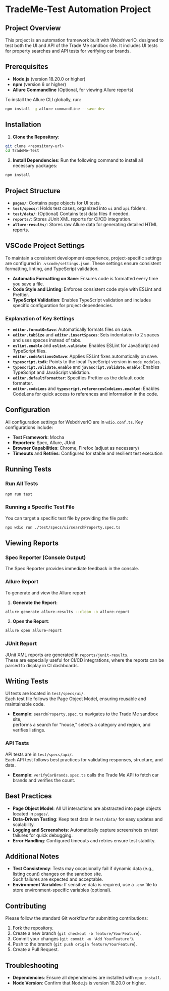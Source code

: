 # TradeMe-Test Automation Project

## Project Overview

This project is an automation framework built with WebdriverIO, designed to test both the UI and API of the Trade Me sandbox site. It includes UI tests for property searches and API tests for verifying car brands.

## Prerequisites

- **Node.js** (version 18.20.0 or higher)
- **npm** (version 6 or higher)
- **Allure Commandline** (Optional, for viewing Allure reports)

To install the Allure CLI globally, run:

```bash
npm install -g allure-commandline --save-dev
```

## Installation

1. **Clone the Repository**:

```bash
git clone <repository-url>
cd TradeMe-Test
```

2. **Install Dependencies**:
   Run the following command to install all necessary packages:

```bash
npm install
```

## Project Structure

- **`pages/`**: Contains page objects for UI tests.
- **`test/specs/`**: Holds test cases, organized into `ui` and `api` folders.
- **`test/data/`**: (Optional) Contains test data files if needed.
- **`reports/`**: Stores JUnit XML reports for CI/CD integration.
- **`allure-results/`**: Stores raw Allure data for generating detailed HTML reports.

## VSCode Project Settings

To maintain a consistent development experience, project-specific settings are configured in `.vscode/settings.json`. These settings ensure consistent formatting, linting, and TypeScript validation.

- **Automatic Formatting on Save**: Ensures code is formatted every time you save a file.
- **Code Style and Linting**: Enforces consistent code style with ESLint and Prettier.
- **TypeScript Validation**: Enables TypeScript validation and includes specific configuration for project dependencies.

### Explanation of Key Settings

- **`editor.formatOnSave`**: Automatically formats files on save.
- **`editor.tabSize`** and **`editor.insertSpaces`**: Sets indentation to 2 spaces and uses spaces instead of tabs.
- **`eslint.enable`** and **`eslint.validate`**: Enables ESLint for JavaScript and TypeScript files.
- **`editor.codeActionsOnSave`**: Applies ESLint fixes automatically on save.
- **`typescript.tsdk`**: Points to the local TypeScript version in `node_modules`.
- **`typescript.validate.enable`** and **`javascript.validate.enable`**: Enables TypeScript and JavaScript validation.
- **`editor.defaultFormatter`**: Specifies Prettier as the default code formatter.
- **`editor.codeLens`** and **`typescript.referencesCodeLens.enabled`**: Enables CodeLens for quick access to references and information in the code.

## Configuration

All configuration settings for WebdriverIO are in `wdio.conf.ts`. Key configurations include:

- **Test Framework**: Mocha
- **Reporters**: Spec, Allure, JUnit
- **Browser Capabilities**: Chrome, Firefox (adjust as necessary)
- **Timeouts** and **Retries**: Configured for stable and resilient test execution

## Running Tests

### Run All Tests

```bash
npm run test
```

### Running a Specific Test File

You can target a specific test file by providing the file path:

```bash
npx wdio run ./test/specs/ui/searchProperty.spec.ts
```

## Viewing Reports

### Spec Reporter (Console Output)

The Spec Reporter provides immediate feedback in the console.

### Allure Report

To generate and view the Allure report:

1. **Generate the Report**:

```bash
allure generate allure-results --clean -o allure-report
```

2. **Open the Report**:

```bash
allure open allure-report
```

### JUnit Report

JUnit XML reports are generated in `reports/junit-results`.  
These are especially useful for CI/CD integrations, where the reports can be parsed to display in CI dashboards.

## Writing Tests

UI tests are located in `test/specs/ui/`.  
Each test file follows the Page Object Model, ensuring reusable and maintainable code.

- **Example**: `searchProperty.spec.ts` navigates to the Trade Me sandbox site,  
  performs a search for "house," selects a category and region, and verifies listings.

### API Tests

API tests are in `test/specs/api/`.  
Each API test follows best practices for validating responses, structure, and data.

- **Example**: `verifyCarBrands.spec.ts` calls the Trade Me API to fetch car brands and verifies the count.

## Best Practices

- **Page Object Model**: All UI interactions are abstracted into page objects located in `pages/`.
- **Data-Driven Testing**: Keep test data in `test/data/` for easy updates and scalability.
- **Logging and Screenshots**: Automatically capture screenshots on test failures for quick debugging.
- **Error Handling**: Configured timeouts and retries ensure test stability.

## Additional Notes

- **Test Consistency**: Tests may occasionally fail if dynamic data (e.g., listing count) changes on the sandbox site.  
  Such failures are expected and acceptable.
- **Environment Variables**: If sensitive data is required, use a `.env` file to store environment-specific variables (optional).

## Contributing

Please follow the standard Git workflow for submitting contributions:

1. Fork the repository.
2. Create a new branch (`git checkout -b feature/YourFeature`).
3. Commit your changes (`git commit -m 'Add YourFeature'`).
4. Push to the branch (`git push origin feature/YourFeature`).
5. Create a Pull Request.

## Troubleshooting

- **Dependencies**: Ensure all dependencies are installed with `npm install`.
- **Node Version**: Confirm that Node.js is version 18.20.0 or higher.

